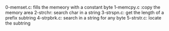 0-memset.c: fills the memeory with a constant byte
1-memcpy.c :copy the memory area
2-strchr: search char in a string
3-strspn.c: get the length of a prefix subtring
4-strpbrk.c: search in a string for any byte
5-strstr.c: locate the subtring

